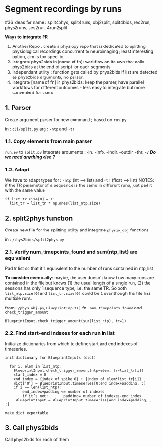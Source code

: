 # Segment recordings by runs

#36
Ideas for name : split4phys, split4runs, obj2split,  split4bids, rec2run, phys2runs, ses2run, 4run2split

**Ways to integrate PR**
1. Another Repo : create a physiopy repo that is dedicated to splitting physiological recordings concurrent to neuroimaging ; least interesting option, aim is too specific.
2. Integrate phys2bids in [name of fn]: workflow on its own that calls phys2bids at the end of script for each segments
3. Independant utility : function gets called by phys2bids if list are detected as phys2bids arguments, no parser.
4. Integrate [name of fn] in phys2bids: keep the parser, have parallel workflows for different outcomes - less easy to integrate but more convenient for users

## 1. Parser
Create argument parser for new command ; based on `run.py`

  in : `cli/split.py`
  arg : `-ntp` and `-tr`

### 1.1. Copy elements from main parser
`run.py` to `split.py`
Integrate arguments : -in, -info, -indir, -outdir, -thr, -v
***Do we need anything else ?***

### 1.2. Adapt
We have to adapt types for : `-ntp`  (int --> list) and `-tr` (float --> list)
NOTES: if the TR parameter of a sequence is the same in different runs, just pad it with the same value

```
if list_tr.size[0] = 1:
  list_tr = list_tr * np.ones(list_ntp.size)
```

## 2. split2phys function
Create new file for the splitting utility and integrate `physio_obj` functions

  in : `/phys2bids/split2phys.py`

### 2.1. Verify num_timepoints_found and sum(ntp_list) are equivalent
Pad tr list so that it's equivalent to the number of runs contained in ntp_list

**To consider eventually**: maybe, the user doesn't know how many runs are contained in the file but knows (1) the usual length of a single run, (2) the sessions has only 1 sequence type, i.e. the same TR. So both `list_ntp.size[0]`and `list_tr.size[0]` could be `1` eventhough the file has multiple runs.

  from : `/phys_obj.py`, `BlueprintInput()`
  fn : `num_timepoints_found` and `check_trigger_amount`

```
BlueprintInput.check_trigger_amount(sum(list_ntp), tr=1)
```
### 2.2. Find start-end indexes for each run in list
Initialize dictionaries from which to define start and end indexes of timeseries.

```
init dictionary for BlueprintInputs (dict)

  for i, elem in list_ntp:
    BlueprintInput.check_trigger_amount(ntp=elem, tr=list_tr[i])
    start_index = 0
    end_index = {index of spike 0} + {index of elem*list_tr[i]}
    dict[‘0’] = BlueprintInput.timeseries[0:end_index+padding, :]
    if i == len(list_ntp):
        end_index+padding <= number of indexes
        if it’s not:       padding= number of indexes-end_index
     BlueprintInput = BlueprintInput.timeseries[end_index+padding; , :]

make dict exportable
```
## 3. Call phys2bids
Call phys2bids for each of them
